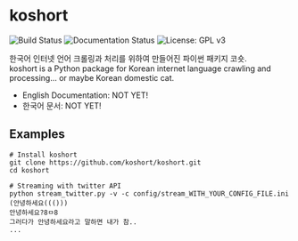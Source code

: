 # koshort
![Build Status](https://travis-ci.org/koshort/koshort.svg?branch=master)
![Documentation Status](https://readthedocs.org/projects/koshort/badge/?version=latest)
![License: GPL v3](https://img.shields.io/badge/License-GPL%20v3-blue.svg)

한국어 인터넷 언어 크롤링과 처리를 위하여 만들어진 파이썬 패키지 코숏.  
koshort is a Python package for Korean internet language crawling and processing... or maybe Korean domestic cat.

* English Documentation: NOT YET!
* 한국어 문서: NOT YET!

## Examples
```shell
# Install koshort
git clone https://github.com/koshort/koshort.git
cd koshort

# Streaming with twitter API
python stream_twitter.py -v -c config/stream_WITH_YOUR_CONFIG_FILE.ini
(안녕하세요((())) 
안녕하세요?8ㅁ8
그러다가 안녕하세요라고 말하면 내가 참..
...
```
